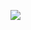![](http://www.plantuml.com/plantuml/uml/VP71IiD048Rl-nH3Jtg8Jr1A3xv1Z-8XD1kD9hibMOKYXROvw44iUl0WHV4DKcrfRMtw2l-yaHD1hI0UTXds-sQ6dsrcpa_TMH8h5xbOqxxknBQRQECej2b5Hkx4Tv4rrEfcJYSgrg4ZPocDZeuT1L6gsnLMnWQQQlKwdhYF1Gzuo7s-nnjXJjX8DPKN8NZ74YNVa2WvNwBW0TOeyOgIC16Zu1nppAGxRpHgv6SKdDA58lhUS2l6bAyz7c69Wl28vygid2th3ZDClDyZVpIYjaqwrbH93_PECjffdUlOQIbt3p-DdgfEJqN6wJJqsvhmW1KAl4YOGiBarUHjF1Qu5hYHTIiUyH2bA6Ci-4h4lxezJyAf_ng_dAOsWNpJ1m00)